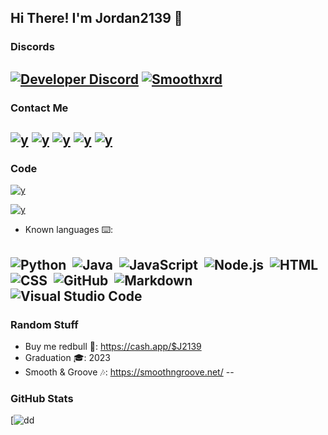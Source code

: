 ## Hi There! I'm Jordan2139 👋

### Discords
[![Developer Discord](https://discordapp.com/api/guilds/696266949348425739/widget.png?style=banner4)](https://discord.com/invite/x7cYjg5)
[![Smoothxrd](https://discordapp.com/api/guilds/751909092662181967/widget.png?style=banner4)](https://discord.com/invite/49SrwZD)
--
### Contact Me
[![y](https://img.shields.io/badge/-Jordan2139-FF0000?style=for-the-badge&logo=YouTube&logoColor=white)](https://www.youtube.com/c/jordan2139)
[![y](https://img.shields.io/badge/-jordan2139.official@gmail.com-D14836?style=for-the-badge&logo=Gmail&logoColor=white)](mailto:jordan2139.official@gmail.com)
[![y](https://img.shields.io/badge/-@\__jordan2139-E4405F?style=for-the-badge&logo=Instagram&logoColor=white)](https://instagram.com/_jordan2139)
[![y](https://img.shields.io/badge/-Discord-7289DA?style=for-the-badge&logo=Discord&logoColor=white)](https://discord.com/users/353020749126041602)
[![y](https://img.shields.io/badge/-Jordan2139\__-1769FF?style=for-the-badge&logo=Twitter&logoColor=white)](https://www.youtube.com/c/jordan2139)
---
### Code

[![y](https://img.shields.io/badge/-Public%20Code:_Jordan2139-4078c0?style=for-the-badge&logo=github&logoColor=white)](https://github.com/Jordan2139)

[![y](https://img.shields.io/badge/-Help:_Jordan2139-FF0000?style=for-the-badge&logo=YouTube&logoColor=white)](https://www.youtube.com/c/jordan2139)
- Known languages ⌨️: 

![Python](https://img.shields.io/badge/-Python-333333?style=flat&logo=python)&nbsp;
![Java](https://img.shields.io/badge/-Java-333333?style=flat&logo=Java&logoColor=FFA518)&nbsp;
![JavaScript](https://img.shields.io/badge/-JavaScript-333333?style=flat&logo=javascript)&nbsp;
![Node.js](https://img.shields.io/badge/-Node.js-333333?style=flat&logo=node.js)&nbsp;
![HTML](https://img.shields.io/badge/-HTML-333333?style=flat&logo=HTML5)&nbsp;
![CSS](https://img.shields.io/badge/-CSS-333333?style=flat&logo=CSS3&logoColor=1572B6)&nbsp;
![GitHub](https://img.shields.io/badge/-GitHub-333333?style=flat&logo=github)&nbsp;
![Markdown](https://img.shields.io/badge/-Markdown-333333?style=flat&logo=markdown)&nbsp;
![Visual Studio Code](https://img.shields.io/badge/-Visual%20Studio%20Code-333333?style=flat&logo=visual-studio-code&logoColor=007ACC)&nbsp;
--
### Random Stuff
- Buy me redbull 🥤: https://cash.app/$J2139
- Graduation 🎓: 2023
- Smooth & Groove 🎶: https://smoothngroove.net/
--
### GitHub Stats
[![dd](https://github-readme-stats-eight-theta.vercel.app/api?username=Jordan2139&show_icons=true&theme=react&include_all_commits=true&count_private)
